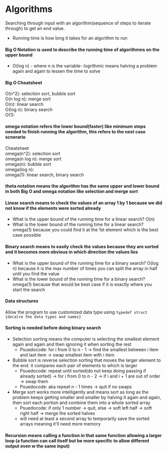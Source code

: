 # Algorithms

Searching through input with an algorithm(sequence of steps to iterate through) to get an end value.   
- Running time is how long it takes for an algorithm to run 

#### Big O Notation is used to describe the running time of algorithmns on the upper bound
- O(log n) - where n is the variable- logrithmic means halving a problem again and again to lessen the time to solve

#### Big O Cheatsheet
O(n^2):  selection sort, bubble sort   
O(n log n): merge sort  
O(n):  linear search  
O(log n):  binary search  
O(1):   

#### omega notation refers the lower bound(faster) like minimum steps needed to finish running the algorithm, this refers to the nest case scnerario
Cheatsheet  
omega(n^2):  selection sort  
omega(n log n): merge sort  
omega(n): bubble sort    
omega(log n):    
omega(1):  linear search, binary search 

#### theta notation means the algorithm has the same upper and lower bound in both Big O and omega notation like selection and merge sort

#### Linear search means to check the values of an array 1 by 1 because we did not know if the elements were sorted already  
- What is the upper bound of the running time for a linear search? O(n)  
- What is the lower bound of the running time for a linear search? omega(1) because you could find it at the 1st element which is the best case possible  

#### Binary search means to easily check the values because they are sorted and it becomes more obvious in which direction the values lies
- What is the upper bound of the running time for a binary search? O(log n) because it is the max number of times you can split the array in half until you find the value     
- What is the lower bound of the running time for a binary search? omega(1) because that would be best case if it is exactly where you start the search  

#### Data structures 
Allow the program to use customized data type using `typedef struct {decalre the data types and names} `  

#### Sorting is needed before doing binary search
- Selection sorting means the computer is selecting the smallest element again and again and then ignoring it when sorting the rest  
    - Psuedocode: for i from 0 to n - 1 -> find the smallest between i item and last item -> swap smallest item with i item
- Bubble sort is reverse selection sorting that moves the larger element to the end. it compares each pair of elements to which is larger
    - Psuedocode: repeat until sorted(do not keep doing passing if already sorted) -> for i from 0 to n - 2 -> if i and i + 1 are out of order -> swap them
    - Psuedocode: aka repeat n - 1 times -> quit if no swaps
- Merge sort works more intelligently and means sort as long as the problem keeps getting smaller and smaller by halving it again and again, then sort each portion and combine them into a whole sorted array
    - Psuedocode: if only 1 number -> quit, else -> soft left half -> soft right half -> merge the sorted halves
    - will need at least a second array to temporarily save the sorted arrays meaning it'll need more memory

#### Recursion means calling a function in that same function allowing a larger loop (a function can call itself but be more specific to allow different output even w the same input)
